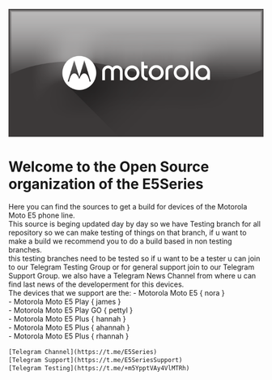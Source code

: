 ![E5Series](https://github.com/E5Series/.github/raw/main/profile/banner.png)

# Welcome to the Open Source organization of the E5Series

Here you can find the sources to get a build for devices of the Motorola Moto E5 phone line.  
This source is beging updated day by day so we have Testing branch for all repository so we can make testing of things on that branch, if u want to make a build we recommend you to do a build based in non testing branches.  
this testing branches need to be tested so if u want to be a tester u can join to our Telegram Testing Group or for general support join to our Telegram Support Group. we also have a Telegram News Channel from where u can find last news of the developerment for this devices.  
The devices that we support are the:
      - Motorola Moto E5 { nora }    
      - Motorola Moto E5 Play { james }    
      - Motorola Moto E5 Play GO { pettyl }    
      - Motorola Moto E5 Plus { hannah }    
      - Motorola Moto E5 Plus { ahannah }    
      - Motorola Moto E5 Plus { rhannah }    

    [Telegram Channel](https://t.me/E5Series)    
    [Telegram Support](https://t.me/E5SeriesSupport)    
    [Telegram Testing](https://t.me/+m5YpptVAy4VlMTRh)    

